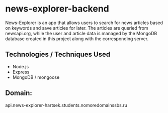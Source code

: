 # news-explorer-backend
News-Explorer is an app that allows users to search for news articles based on keywords and save articles for later. The articles are queried from newsapi.org, while the user and article data is managed by the MongoDB database created in this project along with the corresponding server. 

## Technologies / Techniques Used
- Node.js
- Express
- MongoDB / mongoose

## Domain: 
api.news-explorer-hartsek.students.nomoredomainssbs.ru 
